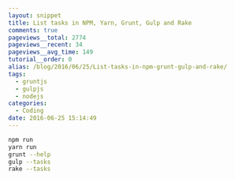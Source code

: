 ```yaml
---
layout: snippet
title: List tasks in NPM, Yarn, Grunt, Gulp and Rake
comments: true
pageviews__total: 2774
pageviews__recent: 34
pageviews__avg_time: 149
tutorial__order: 0
alias: /blog/2016/06/25/List-tasks-in-npm-grunt-gulp-and-rake/
tags:
  - gruntjs
  - gulpjs
  - nodejs
categories:
  - Coding
date: 2016-06-25 15:14:49
---
```


```bash
npm run
yarn run
grunt --help
gulp --tasks
rake --tasks
```

